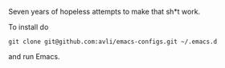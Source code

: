 Seven years of hopeless attempts to make that sh*t work.

To install do

```console
git clone git@github.com:avli/emacs-configs.git ~/.emacs.d
```

and run Emacs.
